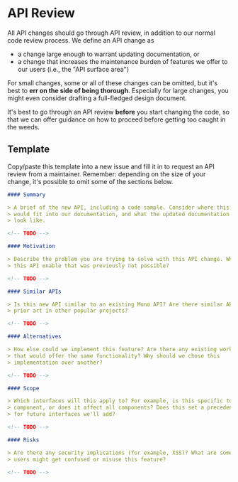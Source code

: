 # API Review

All API changes should go through API review, in addition to our normal code
review process. We define an API change as

- a change large enough to warrant updating documentation, or
- a change that increases the maintenance burden of features we offer to our
  users (i.e., the "API surface area")

For small changes, some or all of these changes can be omitted, but it's best to
**err on the side of being thorough**. Especially for large changes, you might
even consider drafting a full-fledged design document.

It's best to go through an API review **before** you start changing the code, so
that we can offer guidance on how to proceed before getting too caught in the
weeds.

## Template

Copy/paste this template into a new issue and fill it in to request an API
review from a maintainer. Remember: depending on the size of your change, it's
possible to omit some of the sections below.

```md
#### Summary

> A brief of the new API, including a code sample. Consider where this feature
> would fit into our documentation, and what the updated documentation would
> look like.

<!-- TODO -->

#### Motivation

> Describe the problem you are trying to solve with this API change. What does
> this API enable that was previously not possible?

<!-- TODO -->

#### Similar APIs

> Is this new API similar to an existing Mono API? Are there similar APIs or
> prior art in other popular projects?

<!-- TODO -->

#### Alternatives

> How else could we implement this feature? Are there any existing workarounds
> that would offer the same functionality? Why should we chose this
> implementation over another?

<!-- TODO -->

#### Scope

> Which interfaces will this apply to? For example, is this specific to one
> component, or does it affect all components? Does this set a precedent
> for future interfaces we'll add?

<!-- TODO -->

#### Risks

> Are there any security implications (for example, XSS)? What are some ways
> users might get confused or misuse this feature?

<!-- TODO -->
```